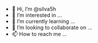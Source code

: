 - 👋 Hi, I’m @silva5h
- 👀 I’m interested in ...
- 🌱 I’m currently learning ...
- 💞️ I’m looking to collaborate on ...
- 📫 How to reach me ...

<!---
silva5h/silva5h is a ✨ special ✨ repository because its `README.md` (this file) appears on your GitHub profile.
You can click the Preview link to take a look at your changes.
--->

